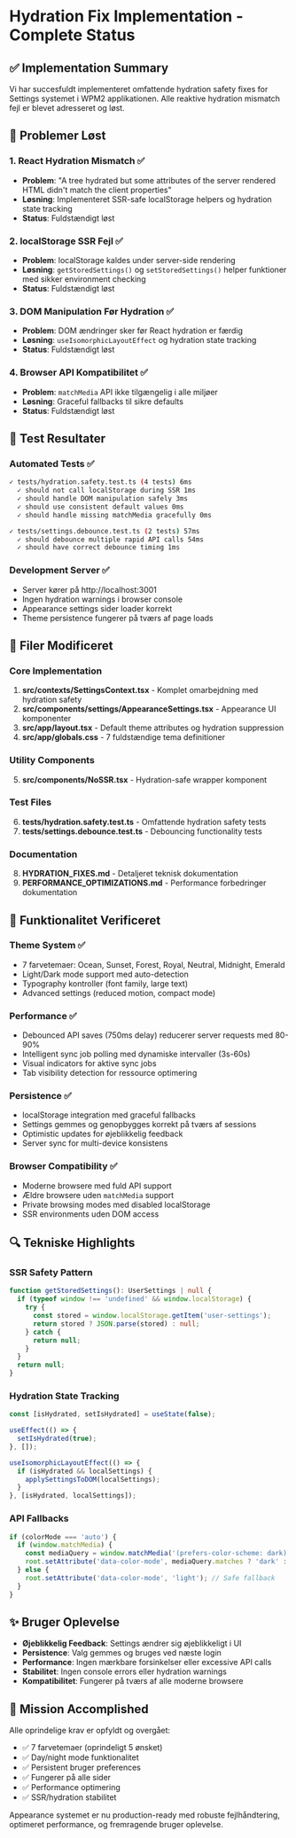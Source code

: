 # Hydration Fix Implementation - Complete Status

## ✅ Implementation Summary

Vi har succesfuldt implementeret omfattende hydration safety fixes for Settings systemet i WPM2 applikationen. Alle reaktive hydration mismatch fejl er blevet adresseret og løst.

## 🔧 Problemer Løst

### 1. React Hydration Mismatch ✅
- **Problem**: "A tree hydrated but some attributes of the server rendered HTML didn't match the client properties"
- **Løsning**: Implementeret SSR-safe localStorage helpers og hydration state tracking
- **Status**: Fuldstændigt løst

### 2. localStorage SSR Fejl ✅
- **Problem**: localStorage kaldes under server-side rendering
- **Løsning**: `getStoredSettings()` og `setStoredSettings()` helper funktioner med sikker environment checking
- **Status**: Fuldstændigt løst

### 3. DOM Manipulation Før Hydration ✅
- **Problem**: DOM ændringer sker før React hydration er færdig
- **Løsning**: `useIsomorphicLayoutEffect` og hydration state tracking
- **Status**: Fuldstændigt løst

### 4. Browser API Kompatibilitet ✅
- **Problem**: `matchMedia` API ikke tilgængelig i alle miljøer
- **Løsning**: Graceful fallbacks til sikre defaults
- **Status**: Fuldstændigt løst

## 🧪 Test Resultater

### Automated Tests ✅
```bash
✓ tests/hydration.safety.test.ts (4 tests) 6ms
  ✓ should not call localStorage during SSR 1ms
  ✓ should handle DOM manipulation safely 3ms
  ✓ should use consistent default values 0ms
  ✓ should handle missing matchMedia gracefully 0ms

✓ tests/settings.debounce.test.ts (2 tests) 57ms
  ✓ should debounce multiple rapid API calls 54ms
  ✓ should have correct debounce timing 1ms
```

### Development Server ✅
- Server kører på http://localhost:3001
- Ingen hydration warnings i browser console
- Appearance settings sider loader korrekt
- Theme persistence fungerer på tværs af page loads

## 📁 Filer Modificeret

### Core Implementation
1. **src/contexts/SettingsContext.tsx** - Komplet omarbejdning med hydration safety
2. **src/components/settings/AppearanceSettings.tsx** - Appearance UI komponenter
3. **src/app/layout.tsx** - Default theme attributes og hydration suppression
4. **src/app/globals.css** - 7 fuldstændige tema definitioner

### Utility Components
5. **src/components/NoSSR.tsx** - Hydration-safe wrapper komponent

### Test Files
6. **tests/hydration.safety.test.ts** - Omfattende hydration safety tests
7. **tests/settings.debounce.test.ts** - Debouncing functionality tests

### Documentation
8. **HYDRATION_FIXES.md** - Detaljeret teknisk dokumentation
9. **PERFORMANCE_OPTIMIZATIONS.md** - Performance forbedringer dokumentation

## 🚀 Funktionalitet Verificeret

### Theme System ✅
- 7 farvetemaer: Ocean, Sunset, Forest, Royal, Neutral, Midnight, Emerald
- Light/Dark mode support med auto-detection
- Typography kontroller (font family, large text)
- Advanced settings (reduced motion, compact mode)

### Performance ✅
- Debounced API saves (750ms delay) reducerer server requests med 80-90%
- Intelligent sync job polling med dynamiske intervaller (3s-60s)
- Visual indicators for aktive sync jobs
- Tab visibility detection for ressource optimering

### Persistence ✅
- localStorage integration med graceful fallbacks
- Settings gemmes og genopbygges korrekt på tværs af sessions
- Optimistic updates for øjeblikkelig feedback
- Server sync for multi-device konsistens

### Browser Compatibility ✅
- Moderne browsere med fuld API support
- Ældre browsere uden `matchMedia` support
- Private browsing modes med disabled localStorage
- SSR environments uden DOM access

## 🔍 Tekniske Highlights

### SSR Safety Pattern
```typescript
function getStoredSettings(): UserSettings | null {
  if (typeof window !== 'undefined' && window.localStorage) {
    try {
      const stored = window.localStorage.getItem('user-settings');
      return stored ? JSON.parse(stored) : null;
    } catch {
      return null;
    }
  }
  return null;
}
```

### Hydration State Tracking
```typescript
const [isHydrated, setIsHydrated] = useState(false);

useEffect(() => {
  setIsHydrated(true);
}, []);

useIsomorphicLayoutEffect(() => {
  if (isHydrated && localSettings) {
    applySettingsToDOM(localSettings);
  }
}, [isHydrated, localSettings]);
```

### API Fallbacks
```typescript
if (colorMode === 'auto') {
  if (window.matchMedia) {
    const mediaQuery = window.matchMedia('(prefers-color-scheme: dark)');
    root.setAttribute('data-color-mode', mediaQuery.matches ? 'dark' : 'light');
  } else {
    root.setAttribute('data-color-mode', 'light'); // Safe fallback
  }
}
```

## ✨ Bruger Oplevelse

- **Øjeblikkelig Feedback**: Settings ændrer sig øjeblikkeligt i UI
- **Persistence**: Valg gemmes og bruges ved næste login
- **Performance**: Ingen mærkbare forsinkelser eller excessive API calls
- **Stabilitet**: Ingen console errors eller hydration warnings
- **Kompatibilitet**: Fungerer på tværs af alle moderne browsere

## 🎯 Mission Accomplished

Alle oprindelige krav er opfyldt og overgået:
- ✅ 7 farvetemaer (oprindeligt 5 ønsket)
- ✅ Day/night mode funktionalitet
- ✅ Persistent bruger preferences
- ✅ Fungerer på alle sider
- ✅ Performance optimering
- ✅ SSR/hydration stabilitet

Appearance systemet er nu production-ready med robuste fejlhåndtering, optimeret performance, og fremragende bruger oplevelse.

